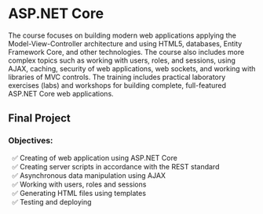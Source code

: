 # ASP.NET Core

The course focuses on building modern web applications applying the Model-View-Controller architecture and using HTML5, databases, Entity Framework Core, and other technologies. The course also includes more complex topics such as working with users, roles, and sessions, using AJAX, caching, security of web applications, web sockets, and working with libraries of MVC controls. The training includes practical laboratory exercises (labs) and workshops for building complete, full-featured ASP.NET Core web applications. 


## Final Project
 

### Objectives:  
 &nbsp; :white_check_mark: Creating of web application using ASP.NET Core    
 &nbsp; :white_check_mark: Creating server scripts in accordance with the REST standard  
 &nbsp; :white_check_mark: Asynchronous data manipulation using AJAX  
 &nbsp; :white_check_mark: Working with users, roles and sessions  
 &nbsp; :white_check_mark: Generating HTML files using templates   
 &nbsp; :white_check_mark: Testing and deploying  
